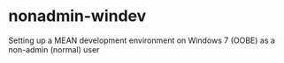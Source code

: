 nonadmin-windev
===============

Setting up a MEAN development environment on Windows 7 (OOBE) as a non-admin (normal) user
